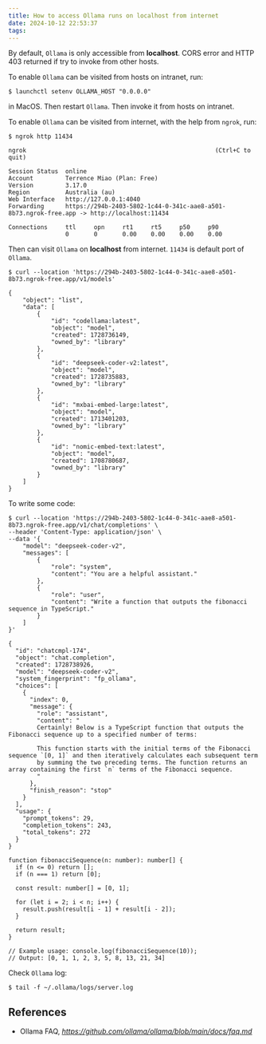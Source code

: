 ```yaml
---
title: How to access Ollama runs on localhost from internet
date: 2024-10-12 22:53:37
tags:
---
```


By default, `Ollama` is only accessible from **localhost**. CORS error and HTTP 403 returned if try to invoke from other hosts.

To enable `Ollama` can be visited from hosts on intranet, run:

```
$ launchctl setenv OLLAMA_HOST "0.0.0.0"
```

in MacOS. Then restart `Ollama`. Then invoke it from hosts on intranet.

To enable `Ollama` can be visited from internet, with the help from `ngrok`, run:

```
$ ngrok http 11434

ngrok                                                     (Ctrl+C to quit)

Session Status  online
Account         Terrence Miao (Plan: Free)
Version         3.17.0
Region          Australia (au)
Web Interface   http://127.0.0.1:4040
Forwarding      https://294b-2403-5802-1c44-0-341c-aae8-a501-8b73.ngrok-free.app -> http://localhost:11434

Connections     ttl     opn     rt1     rt5     p50     p90
                0       0       0.00    0.00    0.00    0.00
```

Then can visit `Ollama` on **localhost** from internet. `11434` is default port of `Ollama`.

```
$ curl --location 'https://294b-2403-5802-1c44-0-341c-aae8-a501-8b73.ngrok-free.app/v1/models'

{
    "object": "list",
    "data": [
        {
            "id": "codellama:latest",
            "object": "model",
            "created": 1728736149,
            "owned_by": "library"
        },
        {
            "id": "deepseek-coder-v2:latest",
            "object": "model",
            "created": 1728735883,
            "owned_by": "library"
        },
        {
            "id": "mxbai-embed-large:latest",
            "object": "model",
            "created": 1713401203,
            "owned_by": "library"
        },
        {
            "id": "nomic-embed-text:latest",
            "object": "model",
            "created": 1708780687,
            "owned_by": "library"
        }
    ]
}
```

To write some code:

```
$ curl --location 'https://294b-2403-5802-1c44-0-341c-aae8-a501-8b73.ngrok-free.app/v1/chat/completions' \
--header 'Content-Type: application/json' \
--data '{
    "model": "deepseek-coder-v2",
    "messages": [
        {
            "role": "system",
            "content": "You are a helpful assistant."
        },
        {
            "role": "user",
            "content": "Write a function that outputs the fibonacci sequence in TypeScript."
        }
    ]
}'

{
  "id": "chatcmpl-174",
  "object": "chat.completion",
  "created": 1728738926,
  "model": "deepseek-coder-v2",
  "system_fingerprint": "fp_ollama",
  "choices": [
    {
      "index": 0,
      "message": {
        "role": "assistant",
        "content": "
        Certainly! Below is a TypeScript function that outputs the Fibonacci sequence up to a specified number of terms:

        This function starts with the initial terms of the Fibonacci sequence `[0, 1]` and then iteratively calculates each subsequent term
        by summing the two preceding terms. The function returns an array containing the first `n` terms of the Fibonacci sequence.
        "
      },
      "finish_reason": "stop"
    }
  ],
  "usage": {
    "prompt_tokens": 29,
    "completion_tokens": 243,
    "total_tokens": 272
  }
}
```

```typescript\n
function fibonacciSequence(n: number): number[] {
  if (n <= 0) return [];
  if (n === 1) return [0];

  const result: number[] = [0, 1];

  for (let i = 2; i < n; i++) {
    result.push(result[i - 1] + result[i - 2]);
  }

  return result;
}

// Example usage: console.log(fibonacciSequence(10));
// Output: [0, 1, 1, 2, 3, 5, 8, 13, 21, 34]
```

Check `Ollama` log:

```
$ tail -f ~/.ollama/logs/server.log
```

References
----------

- Ollama FAQ, _https://github.com/ollama/ollama/blob/main/docs/faq.md_
